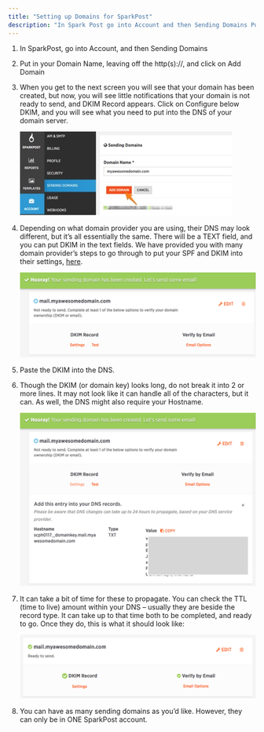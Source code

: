 ```yaml
---
title: "Setting up Domains for SparkPost"
description: "In Spark Post go into Account and then Sending Domains Put in your Domain Name leaving off the http s and click on Add Domain When you get to the next screen you will see that your domain has been created but now you will see little notifications that your..."
---
```


1. In SparkPost, go into Account, and then Sending Domains
1. Put in your Domain Name, leaving off the http(s)://, and click on Add Domain
1. When you get to the next screen you will see that your domain has been created, but now, you will see little notifications that your domain is not ready to send, and DKIM Record appears. Click on Configure below DKIM, and you will see what you need to put into the DNS of your domain server. 

    ![](media/setting-up-domains/settingupdomains1_original.jpg)

4. Depending on what domain provider you are using, their DNS may look different, but it’s all essentially the same. There will be a TEXT field, and you can put DKIM in the text fields. We have provided you with many domain provider’s steps to go through to put your SPF and DKIM into their settings, [here](https://www.sparkpost.com/docs/getting-started/getting-started-sparkpost/#prerequisites).

    ![](media/setting-up-domains/image02_original.png)

1. Paste the DKIM into the DNS.

1. Though the DKIM (or domain key) looks long, do not break it into 2 or more lines. It may not look like it can handle all of the characters, but it can. As well, the DNS might also require your Hostname.

    ![](media/setting-up-domains/image00_original.png)

1. It can take a bit of time for these to propagate. You can check the TTL (time to live) amount within your DNS – usually they are beside the record type. It can take up to that time both to be completed, and ready to go. Once they do, this is what it should look like:

    ![](media/setting-up-domains/image01_original.png)

1. You can have as many sending domains as you’d like. However, they can only be in ONE SparkPost account.
